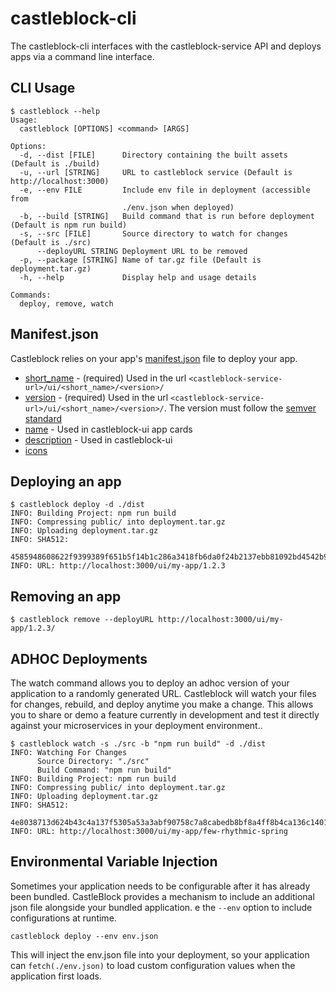 # castleblock-cli

The castleblock-cli interfaces with the castleblock-service API and deploys apps via a command line interface.

## CLI Usage

```
$ castleblock --help
Usage:
  castleblock [OPTIONS] <command> [ARGS]

Options:
  -d, --dist [FILE]      Directory containing the built assets (Default is ./build)
  -u, --url [STRING]     URL to castleblock service (Default is http://localhost:3000)
  -e, --env FILE         Include env file in deployment (accessible from
                         ./env.json when deployed)
  -b, --build [STRING]   Build command that is run before deployment (Default is npm run build)
  -s, --src [FILE]       Source directory to watch for changes (Default is ./src)
      --deployURL STRING Deployment URL to be removed
  -p, --package [STRING] Name of tar.gz file (Default is deployment.tar.gz)
  -h, --help             Display help and usage details

Commands:
  deploy, remove, watch
```

## Manifest.json

Castleblock relies on your app's [manifest.json](https://developer.mozilla.org/en-US/docs/Mozilla/Add-ons/WebExtensions/manifest.json) file to deploy your app.

- [short_name](https://developer.mozilla.org/en-US/docs/Mozilla/Add-ons/WebExtensions/manifest.json/short_name) - (required) Used in the url `<castleblock-service-url>/ui/<short_name>/<version>/`
- [version](https://developer.mozilla.org/en-US/docs/Mozilla/Add-ons/WebExtensions/manifest.json/version) - (required) Used in the url `<castleblock-service-url>/ui/<short_name>/<version>/`. The version must follow the [semver standard](https://semver.org/)
- [name](https://developer.mozilla.org/en-US/docs/Mozilla/Add-ons/WebExtensions/manifest.json/name) - Used in castleblock-ui app cards
- [description](https://developer.mozilla.org/en-US/docs/Mozilla/Add-ons/WebExtensions/manifest.json/description) - Used in castleblock-ui
- [icons](https://developer.mozilla.org/en-US/docs/Mozilla/Add-ons/WebExtensions/manifest.json/icons)

## Deploying an app

```
$ castleblock deploy -d ./dist
INFO: Building Project: npm run build
INFO: Compressing public/ into deployment.tar.gz
INFO: Uploading deployment.tar.gz
INFO: SHA512:
      4585948608622f9399389f651b5f14b1c286a3418fb6da0f24b2137ebb81092bd4542b9e959ee8f9ba3b4532ee11dd569b721bfdb269f3f70bfe82efe9e540f5
INFO: URL: http://localhost:3000/ui/my-app/1.2.3
```

## Removing an app

```
$ castleblock remove --deployURL http://localhost:3000/ui/my-app/1.2.3/
```

## ADHOC Deployments

The watch command allows you to deploy an adhoc version of your application to a randomly generated URL. Castleblock will watch your files for changes, rebuild, and deploy anytime you make a change. This allows you to share or demo a feature currently in development and test it directly against your microservices in your deployment environment..

```
$ castleblock watch -s ./src -b "npm run build" -d ./dist
INFO: Watching For Changes
      Source Directory: "./src"
      Build Command: "npm run build"
INFO: Building Project: npm run build
INFO: Compressing public/ into deployment.tar.gz
INFO: Uploading deployment.tar.gz
INFO: SHA512:
      4e8038713d624b43c4a137f5305a53a3abf90758c7a8cabedb8bf8a4ff8b4ca136c140193c742581c4392a1358b9e158e2a594ac8e3c391ec57de83febce82ad
INFO: URL: http://localhost:3000/ui/my-app/few-rhythmic-spring

```

## Environmental Variable Injection

Sometimes your application needs to be configurable after it has already been bundled. CastleBlock provides a mechanism to include an additional json file alongside your bundled application.
e the `--env` option to include configurations at runtime.

```
castleblock deploy --env env.json
```

This will inject the env.json file into your deployment, so your application can `fetch(./env.json)` to load custom configuration values when the application first loads.
